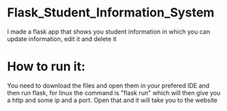 # Flask_Student_Information_System
I made a flask app that shows you student information in which you can update information, edit it and delete it
# How to run it:
You need to download the files and open them in your prefered IDE and then run flask, for linux the command is "flask run"
which will then give you a http and some ip and a port. Open that and it will take you to the website
